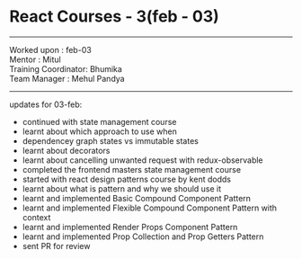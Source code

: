 # React Courses - 3(feb - 03)

<hr>
Worked upon : feb-03<br>
Mentor : Mitul <br>
Training Coordinator: Bhumika<br>
Team Manager : Mehul Pandya
<hr>

updates for 03-feb: <br>
- continued with state management course
- learnt about which approach to use when
- dependencey graph states vs immutable states
- learnt about decorators
- learnt about cancelling unwanted request with redux-observable
- completed the frontend masters state management course
- started with react design patterns course by kent dodds
- learnt about what is pattern and why we should use it
- learnt and implemented Basic Compound Component Pattern
- learnt and implemented Flexible Compound Component Pattern with context
- learnt and implemented Render Props Component Pattern
- learnt and implemented Prop Collection and Prop Getters Pattern
- sent PR for review